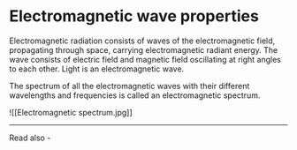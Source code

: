 # Electromagnetic wave properties

Electromagnetic radiation consists of waves of the electromagnetic field, propagating through space, carrying electromagnetic radiant energy. The wave consists of electric field and magnetic field oscillating at right angles to each other. Light is an electromagnetic wave.

The spectrum of all the electromagnetic waves with their different wavelengths and frequencies is called an electromagnetic spectrum.

![[Electromagnetic spectrum.jpg]]




---
Read also - 